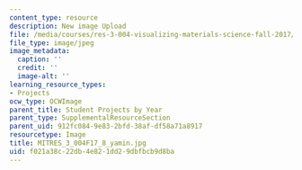 ```yaml
---
content_type: resource
description: New image Upload
file: /media/courses/res-3-004-visualizing-materials-science-fall-2017/f021a38c22db4e821dd29dbfbcb9d8ba_MITRES_3_004F17_8_yamin.jpg
file_type: image/jpeg
image_metadata:
  caption: ''
  credit: ''
  image-alt: ''
learning_resource_types:
- Projects
ocw_type: OCWImage
parent_title: Student Projects by Year
parent_type: SupplementalResourceSection
parent_uid: 912fc084-9e83-2bfd-38af-df58a71a8917
resourcetype: Image
title: MITRES_3_004F17_8_yamin.jpg
uid: f021a38c-22db-4e82-1dd2-9dbfbcb9d8ba
---
```

